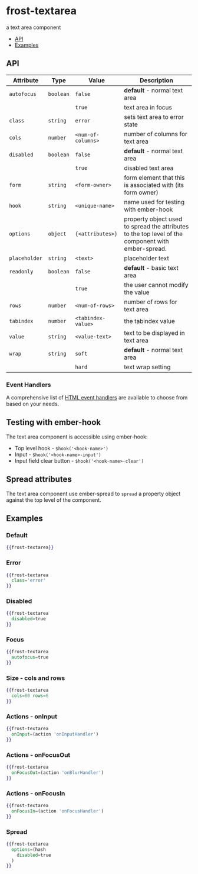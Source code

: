# frost-textarea
a text area component

 * [API](#api)
 * [Examples](#examples)

## API
| Attribute | Type | Value | Description |
| --------- | ---- | ----- | ----------- |
| `autofocus` | `boolean` |`false`| **default** - normal text area |
|  |  |`true`| text area in focus |
| `class` | `string` | `error` | sets text area to error state |
| `cols` | `number` |`<num-of-columns>`| number of columns for text area |
| `disabled` | `boolean` | `false` | **default** - normal text area |
| | | `true` | disabled text area |
| `form` | `string` | `<form-owner>` | form element that this is associated with (its form owner) |
| `hook` | `string` | `<unique-name>` | name used for testing with ember-hook |
| `options` | `object` | `{<attributes>}` | property object used to spread the attributes to the top level of the component with ember-spread. |
| `placeholder` | `string` | `<text>` | placeholder text |
| `readonly` | `boolean` | `false` | **default** - basic text area |
| | | `true` | the user cannot modify the value |
| `rows` | `number` |`<num-of-rows>`| number of rows for text area |
| `tabindex` | `number` | `<tabindex-value>` | the tabindex value |
| `value` | `string` |`<value-text>`| text to be displayed in text area |
| `wrap` | `string` | `soft` | **default** - normal text area |
| | | `hard` | text wrap setting |

### Event Handlers
A comprehensive list of [HTML event handlers](frost-events.md) are available to choose from based on your needs.

## Testing with ember-hook
The text area component is accessible using ember-hook:
* Top level hook - `$hook('<hook-name>')`
* Input - `$hook('<hook-name>-input')`
* Input field clear button - `$hook('<hook-name>-clear')`

## Spread attributes
The text area component use ember-spread to `spread` a property object against the top level of the component.

## Examples

### Default
```handlebars
{{frost-textarea}}
```

### Error
```handlebars
{{frost-textarea
  class='error'
}}
```
### Disabled
```handlebars
{{frost-textarea
  disabled=true
}}
```

### Focus
```handlebars
{{frost-textarea
  autofocus=true
}}
```

### Size - cols and rows
```handlebars
{{frost-textarea
  cols=80 rows=6
}}
```

### Actions - onInput
```handlebars
{{frost-textarea
  onInput=(action 'onInputHandler')
}}
```

### Actions - onFocusOut
```handlebars
{{frost-textarea
  onFocusOut=(action 'onBlurHandler')
}}
```

### Actions - onFocusIn
```handlebars
{{frost-textarea
  onFocusIn=(action 'onFocusHandler')
}}
```

### Spread
```handlebars
{{frost-textarea
  options=(hash
    disabled=true
  )
}}
```
